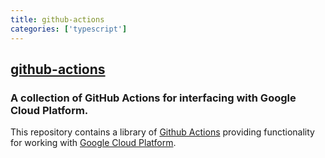 ```yaml
---
title: github-actions
categories: ['typescript']
---
```

## [github-actions](https://github.com/GoogleCloudPlatform/github-actions)

### A collection of GitHub Actions for interfacing with Google Cloud Platform.


This repository contains a library of [Github Actions](https://github.com/actions) providing functionality for working with [Google Cloud Platform](http://cloud.google.com/).
